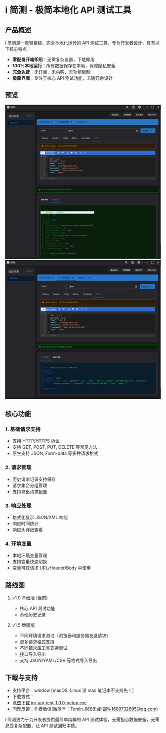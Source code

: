# i 简测 - 极简本地化 API 测试工具

## 产品概述

i 简测是一款轻量级、完全本地化运行的 API 测试工具，专为开发者设计，具有以下核心特点：

- **零配置开箱即用**：无需复杂设置，下载即用
- **100%本地运行**：所有数据保存在本地，保障隐私安全
- **完全免费**：无订阅、无内购、无功能限制
- **极简界面**：专注于核心 API 测试功能，去除冗余设计

## 预览

![预览](./preview.png)
![v1.0.0](./v1.0.0.png)

## 核心功能

### 1. 基础请求支持

- 支持 HTTP/HTTPS 协议
- 支持 GET, POST, PUT, DELETE 等常见方法
- 原生支持 JSON, Form-data 等多种请求格式

### 2. 请求管理

- 历史请求记录支持保存
- 请求集合分组管理
- 支持导出请求配置

### 3. 响应处理

- 格式化显示 JSON/XML 响应
- 响应时间统计
- 响应头详细查看

### 4. 环境变量

- 本地环境变量管理
- 支持变量快速切换
- 变量可在请求 URL/Header/Body 中使用

## 路线图

1. v1.0 基础版 (当前)

   - 核心 API 测试功能
   - 基础历史记录

2. v1.5 增强版
   - 不同环境请求测试（浏览器和服务端发送请求）
   - 更多请求格式支持
   - 不同请求库工具支持测试
   - 接口导入导出
   - 支持 JSON/YAML/CSV 等格式导入导出

## 下载与支持

- 支持平台：window [macOS, Linux 没 mac 笔记本不支持先！]
- 下载方式：
- [点击下载 im-api-test-1.0.0-setup.exe](https://github.com/tongmingwang/i-simple-test/archive/refs/tags/1.0.1.zip)
- 问题反馈：作者微信(微信号：Tomin_6688)或(邮件1689732695@qq.com)

i 简测致力于为开发者提供最简单纯粹的 API 测试体验，无需担心数据安全，无需忍受复杂配置，让 API 测试回归本质。
